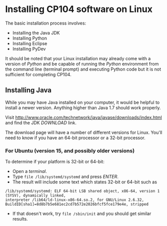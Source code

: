 # Installing CP104 software on Linux

The basic installation process involves:
* Installing the Java JDK
* Installing Python
* Installing Eclipse
* Installing PyDev

It should be noted that your Linux installation may already come with a version of *Python* and be capable of running the *Python* environment from the command line (terminal prompt) and executing Python code but it is not sufficient for completing CP104.

## Installing Java
While you may have Java installed on your computer, it would be helpful to install a newer version. Anything higher than Java 1.7 should work properly.

Visit http://www.oracle.com/technetwork/java/javase/downloads/index.html and find the JDK *DOWNLOAD* link.

The download page will have a number of different versions for Linux. You'll need to know if you have an 64-bit processor or a 32-bit processor.

### For Ubuntu (version 15, and possibly older versions)
To determine if your platform is 32-bit or 64-bit:
* Open a *terminal*.
* Type `file /lib/systemd/systemd` and press *ENTER*.
* The result will include some text which states 32-bit or 64-bit such as

```
/lib/systemd/systemd: ELF 64-bit LSB shared object, x86-64, version 1 (SYSV), dynamically linked, 
interpreter /lib64/ld-linux-x86-64.so.2, for GNU/Linux 2.6.32, 
BuildID[sha1]=8d8b7b5e681ec2cd7b572e2026bfcf5fce179e4e, stripped
```
   * If that doesn't work, try `file /sbin/init` and you should get similar results.




